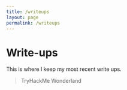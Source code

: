 ```yaml
---
title: /writeups
layout: page
permalink: /writeups
---
```


# Write-ups

This is where I keep my most recent write ups.

> TryHackMe Wonderland

